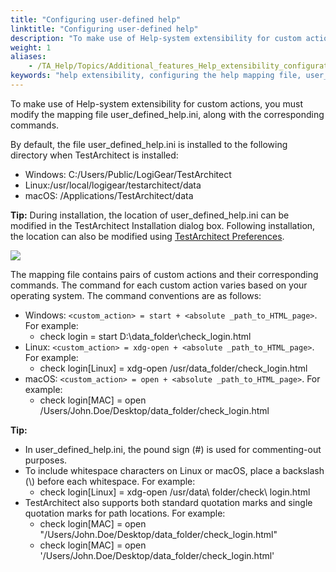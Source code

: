 ```yaml
--- 
title: "Configuring user-defined help"
linktitle: "Configuring user-defined help"
description: "To make use of Help-system extensibility for custom actions, you must modify the mapping file user_defined_help.ini, along with the corresponding commands."
weight: 1
aliases: 
    - /TA_Help/Topics/Additional_features_Help_extensibility_configuration.html
keywords: "help extensibility, configuring the help mapping file, user_defined_help.ini"
---
```


To make use of Help-system extensibility for custom actions, you must modify the mapping file user\_defined\_help.ini, along with the corresponding commands.

By default, the file user\_defined\_help.ini is installed to the following directory when TestArchitect is installed:

-   Windows: C:/Users/Public/LogiGear/TestArchitect
-   Linux:/usr/local/logigear/testarchitect/data
-   macOS: /Applications/TestArchitect/data

**Tip:** During installation, the location of user\_defined\_help.ini can be modified in the TestArchitect Installation dialog box. Following installation, the location can also be modified using [TestArchitect Preferences](/TA_Help/Topics/Additional_features_preferences.html).

![](/images/TA_Help/Images/installer_1.png)

The mapping file contains pairs of custom actions and their corresponding commands. The command for each custom action varies based on your operating system. The command conventions are as follows:

-   Windows: `<custom_action> = start + <absolute _path_to_HTML_page>`. For example:
    -   check login = start D:\\data\_folder\\check\_login.html
-   Linux: `<custom_action> = xdg-open + <absolute _path_to_HTML_page>`. For example:
    -   check login\[Linux\] = xdg-open /usr/data\_folder/check\_login.html
-   macOS: `<custom_action> = open + <absolute _path_to_HTML_page>`. For example:
    -   check login\[MAC\] = open /Users/John.Doe/Desktop/data\_folder/check\_login.html

**Tip:**

-   In user\_defined\_help.ini, the pound sign \(\#\) is used for commenting-out purposes.
-   To include whitespace characters on Linux or macOS, place a backslash \(\\\) before each whitespace. For example:
    -   check login\[Linux\] = xdg-open /usr/data\\ folder/check\\ login.html
-   TestArchitect also supports both standard quotation marks and single quotation marks for path locations. For example:
    -   check login\[MAC\] = open "/Users/John.Doe/Desktop/data\_folder/check\_login.html"
    -   check login\[MAC\] = open '/Users/John.Doe/Desktop/data\_folder/check\_login.html'



